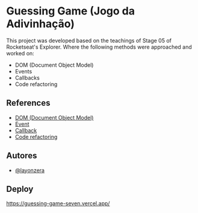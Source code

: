 
# Guessing Game (Jogo da Adivinhação)

This project was developed based on the teachings of Stage 05 of Rocketseat's Explorer. Where the following methods were approached and worked on:

- DOM (Document Object Model)
- Events
- Callbacks
- Code refactoring


## References

 - [DOM (Document Object Model)](https://developer.mozilla.org/pt-BR/docs/Web/API/Document_Object_Model/Introduction)
 - [Event](https://developer.mozilla.org/pt-BR/docs/Web/Events)
 - [Callback](https://developer.mozilla.org/pt-BR/docs/Glossary/Callback_function)
 - [Code refactoring](https://www.devmedia.com.br/introducao-a-refatoracao/21377)


## Autores

- [@layonzera](https://github.com/Layonzera)


## Deploy

https://guessing-game-seven.vercel.app/